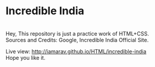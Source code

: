<h1>Incredible India</h1><br>Hey, This repository is just a practice work of HTML+CSS.<br>
Sources and Credits: Google, Incredible India Official Site.

Live view: http://iamarav.github.io/HTML/incredible-india <br>
Hope you like it.
